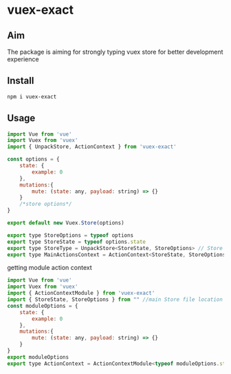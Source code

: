 # vuex-exact

## Aim

The package is aiming for strongly typing vuex store for better development experience

## Install

```powershell
npm i vuex-exact
```

## Usage

```JavaScript
import Vue from 'vue'
import Vuex from 'vuex'
import { UnpackStore, ActionContext } from 'vuex-exact'

const options = {
    state: {
        example: 0
    },
    mutations:{
        mute: (state: any, payload: string) => {}
    }
    /*store options*/
}

export default new Vuex.Store(options)

export type StoreOptions = typeof options
export type StoreState = typeof options.state
export type StoreType = UnpackStore<StoreState, StoreOptions> // Store Type 
export type MainActionsContext = ActionContext<StoreState, StoreOptions> // context of actions outside modules
```

getting module action context

```JavaScript
import Vue from 'vue'
import Vuex from 'vuex'
import { ActionContextModule } from 'vuex-exact'
import { StoreState, StoreOptions } from "" //main Store file location
const moduleOptions = {
    state: {
        example: 0
    },
    mutations:{
        mute: (state: any, payload: string) => {}
    }
}
export moduleOptions
export type ActionContext = ActionContextModule<typeof moduleOptions.state ,StoreState, typeof moduleOptions,StoreOptions>
```